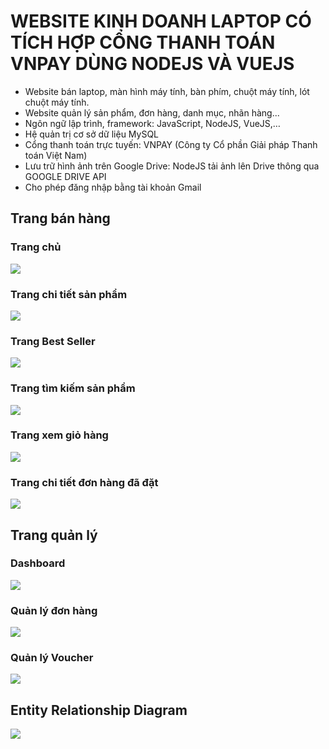# WEBSITE KINH DOANH LAPTOP CÓ TÍCH HỢP CỔNG THANH TOÁN VNPAY DÙNG NODEJS VÀ VUEJS
- Website bán laptop, màn hình máy tính, bàn phím, chuột máy tính, lót chuột máy tính.
- Website quản lý sản phẩm, đơn hàng, danh mục, nhãn hàng...
- Ngôn ngữ lập trình, framework: JavaScript, NodeJS, VueJS,… 
- Hệ quản trị cơ sở dữ liệu MySQL
- Cổng thanh toán trực tuyến: VNPAY (Công ty Cổ phần Giải pháp Thanh toán Việt Nam)
- Lưu trữ hình ảnh trên Google Drive: NodeJS tải ảnh lên Drive thông qua GOOGLE DRIVE API
- Cho phép đăng nhập bằng tài khoản Gmail

## Trang bán hàng

### Trang chủ
![](./images/Trang%20chủ.png)

### Trang chi tiết sản phẩm
![](./images/Chi%20tiết%20sản%20phẩm.png)

### Trang Best Seller
![](./images/Best%20seller%20theo%20danh%20mục.png)

### Trang tìm kiếm sản phẩm
![](./images/Chức%20năng%20tìm%20kiếm.png)

### Trang xem giỏ hàng
![](./images/Giỏ%20hàng.png)

### Trang chi tiết đơn hàng đã đặt
![](./images/Chi%20tiết%20đơn%20hàng%20đã%20đặt.png)

## Trang quản lý

### Dashboard
![](./images/dashboard.png)

### Quản lý đơn hàng
![](./images/Quan%20ly%20don%20hang.png)

### Quản lý Voucher
![](./images/Quan%20ly%20Voucher.png)

## Entity Relationship Diagram
![](erd.png)
